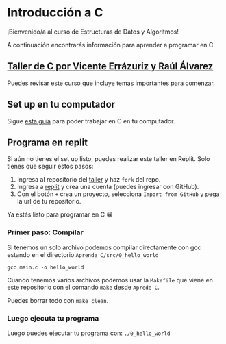 # Introducción a C

¡Bienvenido/a al curso de Estructuras de Datos y Algoritmos! 

A continuación encontrarás información para aprender a programar en C. 

## [Taller de C por Vicente Errázuriz y Raúl Álvarez](https://github.com/DCCentral-de-Apuntes/intro-C)
Puedes revisar este curso que incluye temas importantes para comenzar.

## Set up en tu computador
Sigue [esta guía](https://github.com/IIC2133-PUC/2021-2/tree/master/Gu%C3%ADas) para poder trabajar en C en tu computador.

## Programa en replit 
Si aún no tienes el set up listo, puedes realizar este taller en Replit. Solo tienes que seguir estos pasos:

1. Ingresa al repositorio del [taller](https://github.com/IIC2133-PUC/Taller0) y haz `fork` del repo.
2. Ingresa a [replit](https://replit.com/) y crea una cuenta (puedes ingresar con GitHub).
3. Con el botón `+` crea un proyecto, selecciona `Import from GitHub` y pega la url de tu repositorio. 

Ya estás listo para programar en C 😀

### Primer paso: Compilar

Si tenemos un solo archivo podemos compilar directamente con gcc estando en el directorio `Aprende C/src/0_hello_world`

`gcc main.c -o hello_world`

Cuando tenemos varios archivos podemos usar la `Makefile` que viene en este repositorio con el comando `make` desde `Aprede C`.

Puedes borrar todo con `make clean`.

### Luego ejecuta tu programa
Luego puedes ejecutar tu programa con: 
`./0_hello_world`



